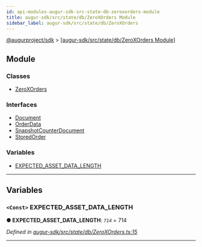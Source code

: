 ```yaml
---
id: api-modules-augur-sdk-src-state-db-zeroxorders-module
title: augur-sdk/src/state/db/ZeroXOrders Module
sidebar_label: augur-sdk/src/state/db/ZeroXOrders
---
```


[@augurproject/sdk](api-readme.md) > [[augur-sdk/src/state/db/ZeroXOrders Module]](api-modules-augur-sdk-src-state-db-zeroxorders-module.md)

## Module

### Classes

* [ZeroXOrders](api-classes-augur-sdk-src-state-db-zeroxorders-zeroxorders.md)

### Interfaces

* [Document](api-interfaces-augur-sdk-src-state-db-zeroxorders-document.md)
* [OrderData](api-interfaces-augur-sdk-src-state-db-zeroxorders-orderdata.md)
* [SnapshotCounterDocument](api-interfaces-augur-sdk-src-state-db-zeroxorders-snapshotcounterdocument.md)
* [StoredOrder](api-interfaces-augur-sdk-src-state-db-zeroxorders-storedorder.md)

### Variables

* [EXPECTED_ASSET_DATA_LENGTH](api-modules-augur-sdk-src-state-db-zeroxorders-module.md#expected_asset_data_length)

---

## Variables

<a id="expected_asset_data_length"></a>

### `<Const>` EXPECTED_ASSET_DATA_LENGTH

**● EXPECTED_ASSET_DATA_LENGTH**: *`714`* = 714

*Defined in [augur-sdk/src/state/db/ZeroXOrders.ts:15](https://github.com/AugurProject/augur/blob/3727cd4ec9/packages/augur-sdk/src/state/db/ZeroXOrders.ts#L15)*

___

